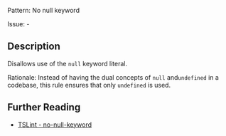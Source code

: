 Pattern: No null keyword

Issue: -

## Description

Disallows use of the `null` keyword literal.  
  
Rationale: Instead of having the dual concepts of `null` and`undefined` in a codebase, this rule ensures that only `undefined` is used.

## Further Reading

* [TSLint - no-null-keyword](https://palantir.github.io/tslint/rules/no-null-keyword)